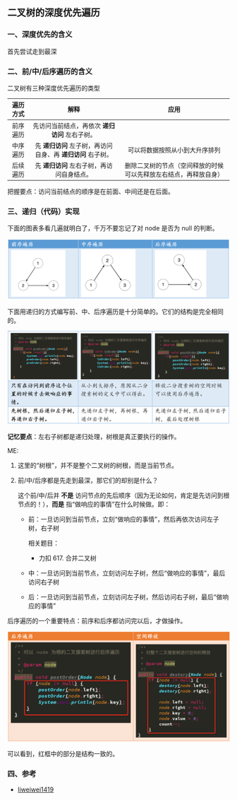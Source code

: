 ## 二叉树的深度优先遍历

### 一、深度优先的含义

首先尝试走到最深

### 二、前/中/后序遍历的含义

二叉树有三种深度优先遍历的类型

| 遍历方式 |                             解释                             |                             应用                             |
| :------: | :----------------------------------------------------------: | :----------------------------------------------------------: |
| 前序遍历 |        先访问当前结点，再依次 **递归访问** 左右子树。        |                                                              |
| 中序遍历 | 先 **递归访问** 左子树，再访问自身、再 **递归访问** 右子树。 |                可以将数据按照从小到大升序排列                |
| 后续遍历 |          先 **递归访问** 左右子树，再访问自身结点。          | 删除二叉树的节点（空间释放的时候可以先释放左右结点，再释放自身） |

把握要点：访问当前结点的顺序是在前面、中间还是在后面。



### 三、递归（代码）实现

下面的图表多看几遍就明白了，千万不要忘记了对 node 是否为 null 的判断。

![](..\image\dfs_总结.png)



下面用递归的方式编写前、中、后序遍历是十分简单的。它们的结构是完全相同的。

![](..\image\dfs_总结_2.png)

**记忆要点**：左右子树都是递归处理，树根是真正要执行的操作。

ME:

 1. 这里的“树根”，并不是整个二叉树的树根，而是当前节点。

 2. 前/中/后序都是先走到最深，那它们的却别是什么？

    这个前/中/后并 **不是** 访问节点的先后顺序（因为无论如何，肯定是先访问到根节点的！），**而是** 指“做响应的事情”在什么时候做。即：

    * 前：一旦访问到当前节点，立刻“做响应的事情”，然后再依次访问左子树，右子树

      相关题目：

      * 力扣 617. 合并二叉树

    * 中：一旦访问到当前节点，立刻访问左子树，然后“做响应的事情”，最后访问右子树
    
    * 后：一旦访问到当前节点，立刻访问左子树，然后访问右子树，最后“做响应的事情”
    
    

后序遍历的一个重要特点：前序和后序都访问完以后，才做操作。

![](..\image\dfs_总结_3.png)

可以看到，红框中的部分是结构一致的。

### 四、参考

* [liweiwei1419](https://www.yuque.com/liweiwei1419/algo/gl4ppo)

